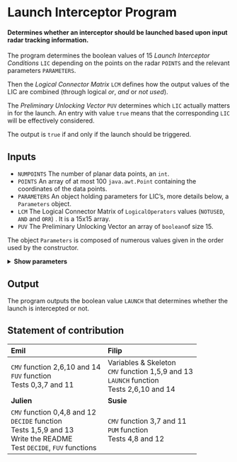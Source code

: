 


# Launch Interceptor Program

#### Determines whether an interceptor should be launched based upon input radar tracking information.

The program determines the boolean values of 15 _Launch Interceptor Conditions_ `LIC` depending on the points on the radar `POINTS` and the relevant parameters `PARAMETERS`.

Then the _Logical Connector Matrix_ `LCM` defines how the output values of the LIC are combined (through logical _or_, _and_ or _not used_).

The _Preliminary Unlocking Vector_ `PUV` determines which `LIC` actually matters in for the launch. An entry with value `true` means that the corresponding `LIC` will be effectively considered.

The output is `true` if and only if the launch should be triggered.

## Inputs


* `NUMPOINTS` The number of planar data points, an `int`.
* `POINTS` An array of at most 100 `java.awt.Point` containing the coordinates of the data points.
* `PARAMETERS` An object holding parameters for LIC’s, more details below, a `Parameters` object.
* `LCM` The Logical Connector Matrix of `LogicalOperators` values (`NOTUSED`, `AND` and `ORR`) . It is a 15x15 array.
* `PUV` The Preliminary Unlocking Vector an array of `boolean`of size 15.

The object `Parameters` is composed of numerous values given in the order used by the constructor.
<details>
<summary><b>Show parameters</b></summary>
</br>
<ul>
<li> <code> double LENGTH1 </code> </li>
<li> <code> double RADIUS1 </code> </li>
<li> <code> double EPSILON </code> </li>
<li> <code> double AREA1 </code> </li>
<li> <code> int QPTS </code> </li>
<li> <code> int QUADS </code> </li>
<li> <code> double DIST </code> </li>
<li> <code> int NPTS </code> </li>
<li> <code> int KPTS </code> </li>
<li> <code> int APTS </code> </li>
<li> <code> int BPTS </code> </li>
<li> <code> int CPTS </code> </li>
<li> <code> int DPTS </code> </li>
<li> <code> int EPTS </code> </li>
<li> <code> int FPTS </code> </li>
<li> <code> int GPTS </code> </li>
<li> <code> double LENGTH2 </code> </li>
<li> <code> double RADIUS2 </code> </li>
<li> <code> double AREA2 </code> </li>
</ul>
</details>

## Output

The program outputs the boolean value `LAUNCH` that determines whether the launch is intercepted or not.

## Statement of contribution

|Emil|Filip |
|:--|:--|
| `CMV` function 2,6,10 and 14 <br/> `FUV` function <br/>Tests 0,3,7 and 11 | Variables & Skeleton <br/> `CMV` function 1,5,9 and 13 <br/> `LAUNCH` function <br/> Tests 2,6,10 and 14 <br/> |
|**Julien** | **Susie** |
`CMV` function 0,4,8 and 12 <br/> `DECIDE` function <br/> Tests 1,5,9 and 13 <br/> Write the README <br/> Test `DECIDE`, `FUV` functions <br/>  | `CMV` function 3,7 and 11 <br/> `PUM` function <br/> Tests 4,8 and 12 <br/>  |
